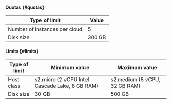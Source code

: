 #### Quotas {#quotas}

| Type of limit | Value |
--- | ---
| Number of instances per cloud | 5 |
| Disk size | 300 GB |

#### Limits {#limits}

| Type of limit | Minimum value | Maximum value |
--- | --- | ---
| Host class | s2.micro (2 vCPU Intel Cascade Lake, 8 GB RAM) | s2.medium (8 vCPU, 32 GB RAM) |
| Disk size | 30 GB | 500 GB |